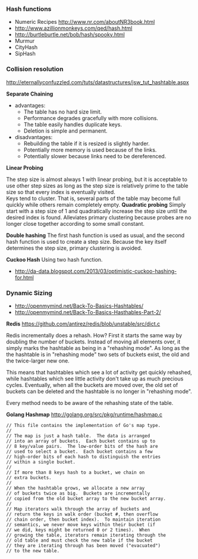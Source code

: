 ### Hash functions

* Numeric Recipes http://www.nr.com/aboutNR3book.html
* http://www.azillionmonkeys.com/qed/hash.html
* http://burtleburtle.net/bob/hash/spooky.html
* Murmur
* CityHash
* SipHash

### Collision resolution

http://eternallyconfuzzled.com/tuts/datastructures/jsw_tut_hashtable.aspx

__Separate Chaining__

* advantages:
  * The table has no hard size limit.
  * Performance degrades gracefully with more collisions.
  * The table easily handles duplicate keys.
  * Deletion is simple and permanent.
* disadvantages:
  * Rebuilding the table if it is resized is slightly harder.
  * Potentially more memory is used because of the links.
  * Potentially slower because links need to be dereferenced.

__Linear Probing__

The step size is almost always 1 with linear probing, but it is acceptable to use other step sizes as long as the step size is relatively prime to the table size so that every index is eventually visited.  
Keys tend to cluster. That is, several parts of the table may become full quickly while others remain completely empty.
__Quadratic probing__ Simply start with a step size of 1 and quadratically increase the step size until the desired index is found. Alleviates primary clustering because probes are no longer close together according to some small constant.

__Double hashing__  The first hash function is used as usual, and the second hash function is used to create a step size. Because the key itself determines the step size, primary clustering is avoided.

__Cuckoo Hash__ Using two hash function.
* http://da-data.blogspot.com/2013/03/optimistic-cuckoo-hashing-for.html

### Dynamic Sizing

* http://openmymind.net/Back-To-Basics-Hashtables/
* http://openmymind.net/Back-To-Basics-Hasthables-Part-2/ 

__Redis__ https://github.com/antirez/redis/blob/unstable/src/dict.c

Redis incrementally does a rehash. How? First it starts the same way by doubling the number of buckets. Instead of moving all elements over, it simply marks the hashtable as being in a "rehashing mode". As long as the the hashtable is in "rehashing mode" two sets of buckets exist, the old and the twice-larger new one.

This means that hashtables which see a lot of activity get quickly rehashed, while hashtables which see little activity don't take up as much precious cycles. Eventually, when all the buckets are moved over, the old set of buckets can be deleted and the hashtable is no longer in "rehashing mode".

Every method needs to be aware of the rehashing state of the table.

__Golang Hashmap__ http://golang.org/src/pkg/runtime/hashmap.c
```
// This file contains the implementation of Go's map type.
//
// The map is just a hash table.  The data is arranged
// into an array of buckets.  Each bucket contains up to
// 8 key/value pairs.  The low-order bits of the hash are
// used to select a bucket.  Each bucket contains a few
// high-order bits of each hash to distinguish the entries
// within a single bucket.
//
// If more than 8 keys hash to a bucket, we chain on
// extra buckets.
//
// When the hashtable grows, we allocate a new array
// of buckets twice as big.  Buckets are incrementally
// copied from the old bucket array to the new bucket array.
//
// Map iterators walk through the array of buckets and
// return the keys in walk order (bucket #, then overflow
// chain order, then bucket index).  To maintain iteration
// semantics, we never move keys within their bucket (if
// we did, keys might be returned 0 or 2 times).  When
// growing the table, iterators remain iterating through the
// old table and must check the new table if the bucket
// they are iterating through has been moved ("evacuated")
// to the new table.
```
